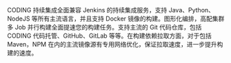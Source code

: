 CODING 持续集成全面兼容 Jenkins 的持续集成服务，支持 Java、Python、NodeJS 等所有主流语言，并且支持 Docker 镜像的构建。图形化编排，高配集群多 Job 并行构建全面提速您的构建任务。支持主流的 Git 代码仓库，包括 CODING 代码托管、GitHub、GitLab 等等。在构建依赖拉取方面，对于包括 Maven，NPM 在内的主流镜像源有专用网络优化，保证拉取速度，进一步提升构建的速度。

